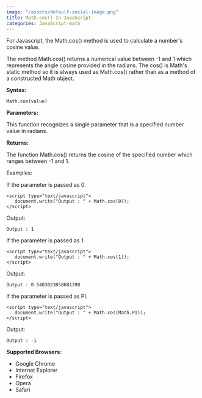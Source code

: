 ```yaml
---
image: "/assets/default-social-image.png"
title: Math.cos() In JavaScript
categories: JavaScript-math
---
```


For Javascript, the Math.cos() method is used to calculate a number's cosine value.

The method Math.cos() returns a numerical value between -1 and 1 which represents the angle cosine provided in the radians. The cos() is Math's static method so it is always used as Math.cos() rather than as a method of a constructed Math object.

**Syntax:**

`Math.cos(value)`

**Parameters:**

This function recognizes a single parameter that is a specified number value in radians.

**Returns:**

The function Math.cos() returns the cosine of the specified number which ranges between -1 and 1.

Examples:

If the parameter is passed as 0.

```
<script type="text/javascript"> 
   document.write("Output : " + Math.cos(0)); 
</script> 
```

Output:

`Output : 1`

If the parameter is passed as 1.

```
<script type="text/javascript"> 
   document.write("Output : " + Math.cos(1)); 
</script> 
```

Output:

`Output : 0.5403023058681398`

If the parameter is passed as PI.

```
<script type="text/javascript"> 
   document.write("Output : " + Math.cos(Math.PI)); 
</script> 
```

Output:

`Output : -1`

**Supported Browsers:**

* Google Chrome
* Internet Explorer
* Firefox
* Opera
* Safari